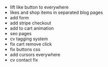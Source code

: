 - lift like button to everywhere
- likes and shop items in separated blog pages
- add form
- add stripe checkout
- add to cart animation
- seo pages
- cv tagging system
- fix cart remove click
- fix buttons css
- add cursors everywhere
- cv contact fix
